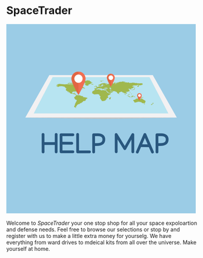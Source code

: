 # SpaceTrader
<img src="https://raw.githubusercontent.com/Help-Tank/helptank/main/imgs/helpmap.png" alt="SpaceTrader" width="500" class="center">

Welcome to <em>SpaceTrader</em> your one stop shop for all your space expoloartion and defense needs.  Feel free to browse our selections or stop by and register with us to make a little extra money for yourselg.  We have everything from ward drives to mdeical kits from all over the universe.  Make yourself at home.
